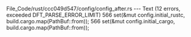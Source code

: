 File_Code/rust/ccc049d547/config/config_after.rs --- Text (12 errors, exceeded DFT_PARSE_ERROR_LIMIT)
566         set(&mut config.initial_rustc, build.cargo.map(PathBuf::from));                                                                                  566         set(&mut config.initial_cargo, build.cargo.map(PathBuf::from));

